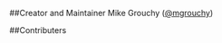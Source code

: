 ##Creator and Maintainer
Mike Grouchy ([@mgrouchy](http://twitter.com/#!/mgrouchy))

##Contributers

